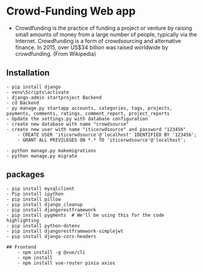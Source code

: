 # Crowd-Funding Web app 
- Crowdfunding is the practice of funding a project or venture by raising small amounts of money from a large number of people, typically via the Internet. Crowdfunding is a form of crowdsourcing and alternative finance. In 2015, over US$34 billion was raised worldwide by crowdfunding. (From Wikipedia) 

## Installation
    - pip install django
    - venv\Scripts\activate
    - django-admin startproject Backend
    - cd Backend
    - py manage.py startapp accounts, categories, tags, projects, payments, comments, ratings, comment_report, project_reports
    - Update the settings.py with database configuration
    - create new database with name "crowdsource"
    - create new user with name "iticorwdsource" and password "123456"
        - CREATE USER 'iticorwdsource'@'localhost' IDENTIFIED BY '123456';
        - GRANT ALL PRIVILEGES ON *.* TO 'iticorwdsource'@'localhost';

    - python manage.py makemigrations
    - python manage.py migrate

 

## packages 
    - pip install mysqlclient
    - Pip install ipython
    - pip install pillow
    - pip install django_cleanup
    - pip install djangorestframework
    - pip install pygments  # We'll be using this for the code highlighting
    - pip install python-dotenv
    - pip install djangorestframework-simplejwt
    - pip install django-cors-headers

    ## Frontend
        - npm install -g @vue/cli
        - npm install
        - npm install vue-router pinia axios












